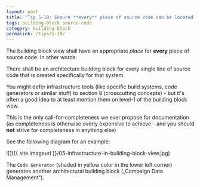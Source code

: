 ```yaml
---
layout: post
title: "Tip 5-18: Ensure **every** piece of source code can be located in the building block view!"
tags: building-block source-code
category: building-block
permalink: /tips/5-18/
---
```


The building block view shall have an appropriate _place_ for
**every** piece of source code. In other words:

There shall be an architecture building block for every single line
of source code that is created specifically for that system.

You might defer infrastructure tools (like specific build systems,
  code generators or similar stuff) to section 8 (crosscutting concepts) -
  but it's often a good idea to at least mention them on level-1
  of the building block view.

This is the only call-for-completeness we ever propose for
documentation (as completeness is otherwise overly expensive
  to achieve - and you should **not** strive for completeness in anything
  else)

See the following diagram for an example:


![]({{ site.imageurl }}/05-infrastructure-in-building-block-view.jpg)


The `Code Generator` (shaded in yellow color in the lower left corner)
generates another architectural building block („Campaign Data Management“).
